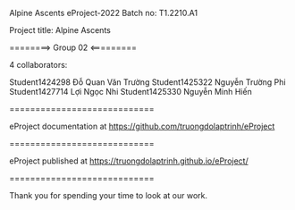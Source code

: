 Alpine Ascents
eProject-2022 Batch no: T1.2210.A1

Project title: Alpine Ascents

========> Group 02 <=========

4 collaborators:

Student1424298  Đỗ Quan Văn Trường
Student1425322  Nguyễn Trường Phi
Student1427714  Lợi Ngọc Nhi
Student1425330  Nguyễn Minh Hiến

============================

eProject documentation at https://github.com/truongdolaptrinh/eProject


============================

eProject published at https://truongdolaptrinh.github.io/eProject/

============================

Thank you for spending your time to look at our work.